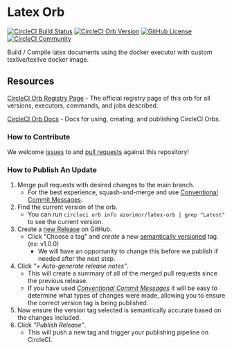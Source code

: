 # Latex Orb

[![CircleCI Build Status](https://circleci.com/gh/Azorimor/latex-orb.svg?style=shield "CircleCI Build Status")](https://circleci.com/gh/Azorimor/latex-orb) [![CircleCI Orb Version](https://badges.circleci.com/orbs/azorimor/latex-orb.svg)](https://circleci.com/orbs/registry/orb/azorimor/latex-orb) [![GitHub License](https://img.shields.io/badge/license-MIT-lightgrey.svg)](https://raw.githubusercontent.com/Azorimor/latex-orb/master/LICENSE) [![CircleCI Community](https://img.shields.io/badge/community-CircleCI%20Discuss-343434.svg)](https://discuss.circleci.com/c/ecosystem/orbs)



Build / Compile latex documents using the docker executor with custom texlive/texlive docker image.

## Resources

[CircleCI Orb Registry Page](https://circleci.com/orbs/registry/orb/azorimor/latex-orb) - The official registry page of this orb for all versions, executors, commands, and jobs described.

[CircleCI Orb Docs](https://circleci.com/docs/2.0/orb-intro/#section=configuration) - Docs for using, creating, and publishing CircleCI Orbs.

### How to Contribute

We welcome [issues](https://github.com/Azorimor/latex-orb/issues) to and [pull requests](https://github.com/Azorimor/latex-orb/pulls) against this repository!

### How to Publish An Update
1. Merge pull requests with desired changes to the main branch.
    - For the best experience, squash-and-merge and use [Conventional Commit Messages](https://conventionalcommits.org/).
2. Find the current version of the orb.
    - You can run `circleci orb info azorimor/latex-orb | grep "Latest"` to see the current version.
3. Create a [new Release](https://github.com/Azorimor/latex-orb/releases/new) on GitHub.
    - Click "Choose a tag" and _create_ a new [semantically versioned](http://semver.org/) tag. (ex: v1.0.0)
      - We will have an opportunity to change this before we publish if needed after the next step.
4.  Click _"+ Auto-generate release notes"_.
    - This will create a summary of all of the merged pull requests since the previous release.
    - If you have used _[Conventional Commit Messages](https://conventionalcommits.org/)_ it will be easy to determine what types of changes were made, allowing you to ensure the correct version tag is being published.
5. Now ensure the version tag selected is semantically accurate based on the changes included.
6. Click _"Publish Release"_.
    - This will push a new tag and trigger your publishing pipeline on CircleCI.
